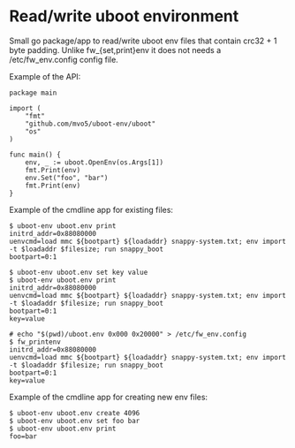 # Read/write uboot environment

Small go package/app to read/write uboot env files that contain crc32 + 1 byte
padding. Unlike fw_{set,print}env it does not needs a
/etc/fw_env.config config file.

Example of the API:
```
package main

import (
	"fmt"
	"github.com/mvo5/uboot-env/uboot"
	"os"
)

func main() {
	env, _ := uboot.OpenEnv(os.Args[1])
	fmt.Print(env)
	env.Set("foo", "bar")
	fmt.Print(env)
}
```

Example of the cmdline app for existing files:
```
$ uboot-env uboot.env print
initrd_addr=0x88080000
uenvcmd=load mmc ${bootpart} ${loadaddr} snappy-system.txt; env import -t $loadaddr $filesize; run snappy_boot
bootpart=0:1

$ uboot-env uboot.env set key value
$ uboot-env uboot.env print
initrd_addr=0x88080000
uenvcmd=load mmc ${bootpart} ${loadaddr} snappy-system.txt; env import -t $loadaddr $filesize; run snappy_boot
bootpart=0:1
key=value

# echo "$(pwd)/uboot.env 0x000 0x20000" > /etc/fw_env.config
$ fw_printenv
initrd_addr=0x88080000
uenvcmd=load mmc ${bootpart} ${loadaddr} snappy-system.txt; env import -t $loadaddr $filesize; run snappy_boot
bootpart=0:1
key=value
```

Example of the cmdline app for creating new env files:
```
$ uboot-env uboot.env create 4096
$ uboot-env uboot.env set foo bar
$ uboot-env uboot.env print
foo=bar
```

